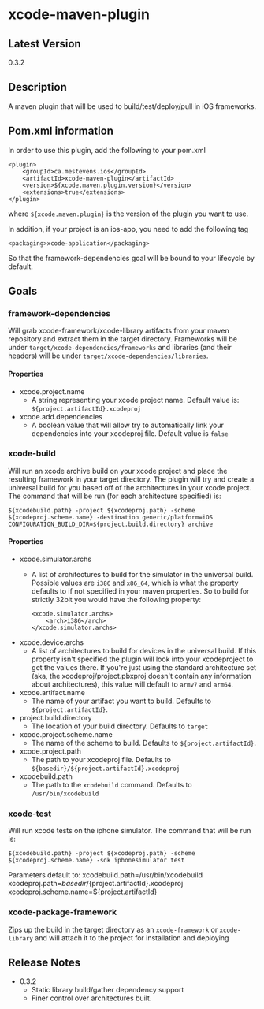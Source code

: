 # xcode-maven-plugin

## Latest Version
0.3.2

## Description

A maven plugin that will be used to build/test/deploy/pull in iOS frameworks.

## Pom.xml information

In order to use this plugin, add the following to your pom.xml

```
<plugin>
	<groupId>ca.mestevens.ios</groupId>
	<artifactId>xcode-maven-plugin</artifactId>
	<version>${xcode.maven.plugin.version}</version>
	<extensions>true</extensions>
</plugin>
```

where `${xcode.maven.plugin}` is the version of the plugin you want to use.

In addition, if your project is an ios-app, you need to add the following tag
```
<packaging>xcode-application</packaging>
```
So that the framework-dependencies goal will be bound to your lifecycle by default.

## Goals

### framework-dependencies

Will grab xcode-framework/xcode-library artifacts from your maven repository and extract them in the target directory. Frameworks will be under `target/xcode-dependencies/frameworks` and libraries (and their headers) will be under `target/xcode-dependencies/libraries`.

#### Properties

* xcode.project.name
	* A string representing your xcode project name. Default value is: `${project.artifactId}.xcodeproj`
* xcode.add.dependencies
	* A boolean value that will allow try to automatically link your dependencies into your xcodeproj file. Default value is `false`

### xcode-build

Will run an xcode archive build on your xcode project and place the resulting framework in your target directory. The plugin will try and create a universal build for you based off of the architectures in your xcode project.  The command that will be run (for each architecture specified) is:

```
${xcodebuild.path} -project ${xcodeproj.path} -scheme ${xcodeproj.scheme.name} -destination generic/platform=iOS CONFIGURATION_BUILD_DIR=${project.build.directory} archive
```

#### Properties
* xcode.simulator.archs
	* A list of architectures to build for the simulator in the universal build. Possible values are `i386` and `x86_64`, which is what the property defaults to if not specified in your maven properties. So to build for strictly 32bit you would have the following property:
	
		```
		<xcode.simulator.archs>
			<arch>i386</arch>
		</xcode.simulator.archs>
		```
* xcode.device.archs
	* A list of architectures to build for devices in the universal build. If this property isn't specified the plugin will look into your xcodeproject to get the values there. If you're just using the standard architecture set (aka, the xcodeproj/project.pbxproj doesn't contain any information about architectures), this value will default to `armv7` and `arm64`.
* xcode.artifact.name
	* The name of your artifact you want to build. Defaults to `${project.artifactId}`.
* project.build.directory
	* The location of your build directory. Defaults to `target`
* xcode.project.scheme.name
	* The name of the scheme to build. Defaults to `${project.artifactId}`.
* xcode.project.path
	* The path to your xcodeproj file. Defaults to `${basedir}/${project.artifactId}.xcodeproj`
* xcodebuild.path
	* The path to the `xcodebuild` command. Defaults to `/usr/bin/xcodebuild`

### xcode-test

Will run xcode tests on the iphone simulator. The command that will be run is:

```
${xcodebuild.path} -project ${xcodeproj.path} -scheme ${xcodeproj.scheme.name} -sdk iphonesimulator test
```

Parameters default to:
xcodebuild.path=/usr/bin/xcodebuild
xcodeproj.path=${basedir}/${project.artifactId}.xcodeproj
xcodeproj.scheme.name=${project.artifactId}

### xcode-package-framework

Zips up the build in the target directory as an `xcode-framework` or `xcode-library` and will attach it to the project for installation and deploying

## Release Notes
* 0.3.2
	* Static library build/gather dependency support
	* Finer control over architectures built.